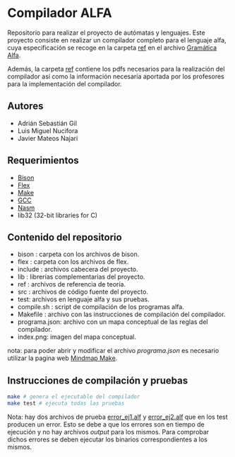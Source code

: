 # Compilador ALFA

Repositorio para realizar el proyecto de autómatas y lenguajes. Este proyecto consiste
en realizar un compilador completo para el lenguaje alfa, cuya especificación se recoge
en la carpeta [ref](./ref) en el archivo [Gramática Alfa](./ref/GramaticaAlfa.pdf).

Además, la carpeta [ref](./ref) contiene los pdfs necesarios para la realización del
compilador así como la información necesaria aportada por los profesores para la implementación
del compilador.

## Autores

- Adrián Sebastián Gil
- Luis Miguel Nucifora
- Javier Mateos Najari

## Requerimientos

- [Bison](https://www.gnu.org/software/bison/)
- [Flex](https://github.com/westes/flex)
- [Make](https://www.gnu.org/software/make/)
- [GCC](https://www.gnu.org/software/gcc/)
- [Nasm](https://nasm.us/)
- lib32 (32-bit libraries for C)

## Contenido del repositorio

- bison : carpeta con los archivos de bison.
- flex : carpeta con los archivos de flex.
- include : archivos cabecera del proyecto.
- lib : librerías complementarias del proyecto.
- ref : archivos de referencia de teoría.
- src : archivos de código fuente del proyecto.
- test: archivos en lenguaje alfa y sus pruebas.
- compile.sh : script de compilación de los programas alfa.
- Makefile : archivo con las instrucciones de compilación del compilador.
- programa.json: archivo con un mapa conceptual de las reglas del compilador.
- index.png: imagen del mapa conceptual.

nota: para poder abrir y modificar el archivo _programa.json_ es necesario utilizar
la pagina web [Mindmap Make](https://app.mindmapmaker.org/#m:new).

## Instrucciones de compilación y pruebas

```sh
make # genera el ejecutable del compilador
make test # ejecuta todas las pruebas
```

Nota: hay dos archivos de prueba [error_ej1.alf](./test/src/error_ej1.alf) y
[error_ej2.alf](./test/src/error_ej2.alf) que en los test producen un error.
Esto se debe a que los errores son en tiempo de ejecución y no hay archivos
_output_ para los mismos. Para comprobar dichos errores se deben ejecutar
los binarios correspondientes a los mismos.
